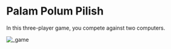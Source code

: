 # Palam Polum Pilish

In this three-player game, you compete against two computers.


![_game](https://user-images.githubusercontent.com/43343453/219443214-a0e8ddf1-8404-404c-b49f-0142afb3bb3c.png)
